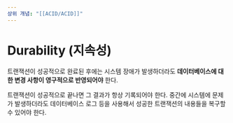 ```yaml
---
상위 개념: "[[ACID/ACID]]"
---
```

# Durability (지속성)
트랜잭션이 성공적으로 완료된 후에는 시스템 장애가 발생하더라도 **데이터베이스에 대한 변경 사항이 영구적으로 반영되어야** 한다.

트랜잭션이 성공적으로 끝나면 그 결과가 항상 기록되어야 한다. 중간에 시스템에 문제가 발생하더라도 데이터베이스 로그 등을 사용해서 성공한 트랜잭션의 내용들을 복구할 수 있어야 한다.

